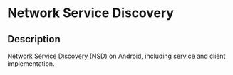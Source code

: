 # Network Service Discovery

## Description

[Network Service Discovery (NSD)](https://developer.android.com/training/connect-devices-wirelessly/nsd) on Android, including service and client implementation.

